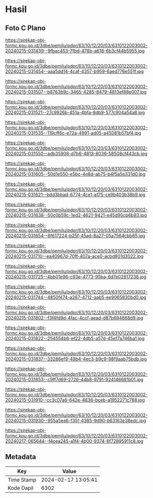 # Hasil

## Foto C Plano

https://sirekap-obj-formc.kpu.go.id/3dbe/pemilu/pdpr/63/10/12/20/03/6310122003002-20240215-031439--9fbac453-7fbd-478b-a618-6b3cf44b5955.jpg

https://sirekap-obj-formc.kpu.go.id/3dbe/pemilu/pdpr/63/10/12/20/03/6310122003002-20240215-031454--aaa5dd14-4caf-4357-b959-6aed776e551f.jpg

https://sirekap-obj-formc.kpu.go.id/3dbe/pemilu/pdpr/63/10/12/20/03/6310122003002-20240215-031507--b8763b9c-3465-4285-8479-4813ef88e007.jpg

https://sirekap-obj-formc.kpu.go.id/3dbe/pemilu/pdpr/63/10/12/20/03/6310122003002-20240215-031521--27c9926b-451a-4bfa-8db9-577c904a54a8.jpg

https://sirekap-obj-formc.kpu.go.id/3dbe/pemilu/pdpr/63/10/12/20/03/6310122003002-20240215-031535--119cff6c-e72a-4991-ad05-a45081b57bf4.jpg

https://sirekap-obj-formc.kpu.go.id/3dbe/pemilu/pdpr/63/10/12/20/03/6310122003002-20240215-031550--adb35908-d7b6-4813-8036-58508cf443cb.jpg

https://sirekap-obj-formc.kpu.go.id/3dbe/pemilu/pdpr/63/10/12/20/03/6310122003002-20240215-031605--50d1e550-e5bc-4e8d-ab75-b4f5a5e331d0.jpg

https://sirekap-obj-formc.kpu.go.id/3dbe/pemilu/pdpr/63/10/12/20/03/6310122003002-20240215-031621--bdd3bbad-6774-4ce1-a175-ce9b403b38b9.jpg

https://sirekap-obj-formc.kpu.go.id/3dbe/pemilu/pdpr/63/10/12/20/03/6310122003002-20240215-031638--50c0b59c-1ed2-4621-9421-e45d90cb6b93.jpg

https://sirekap-obj-formc.kpu.go.id/3dbe/pemilu/pdpr/63/10/12/20/03/6310122003002-20240215-031654--6f617224-b25f-45ad-8a27-05a7564cbb65.jpg

https://sirekap-obj-formc.kpu.go.id/3dbe/pemilu/pdpr/63/10/12/20/03/6310122003002-20240215-031710--ea40967d-70ff-407a-ace0-acbd801d3022.jpg

https://sirekap-obj-formc.kpu.go.id/3dbe/pemilu/pdpr/63/10/12/20/03/6310122003002-20240215-031725--4bb01e96-c93e-4773-95ba-6d7e02817238.jpg

https://sirekap-obj-formc.kpu.go.id/3dbe/pemilu/pdpr/63/10/12/20/03/6310122003002-20240215-031744--4850f474-a267-4712-aab5-ee9065830bd0.jpg

https://sirekap-obj-formc.kpu.go.id/3dbe/pemilu/pdpr/63/10/12/20/03/6310122003002-20240215-031802--f3f4fd9d-4fac-4ccf-aead-d87b694868d9.jpg

https://sirekap-obj-formc.kpu.go.id/3dbe/pemilu/pdpr/63/10/12/20/03/6310122003002-20240215-031822--254554b6-ef22-4db5-a57d-45e17a746ba1.jpg

https://sirekap-obj-formc.kpu.go.id/3dbe/pemilu/pdpr/63/10/12/20/03/6310122003002-20240215-031837--33286ef9-49b4-4ec3-b9c9-98f9aab75bdb.jpg

https://sirekap-obj-formc.kpu.go.id/3dbe/pemilu/pdpr/63/10/12/20/03/6310122003002-20240215-031853--c9ff7d69-2726-44b8-9791-924146681b01.jpg

https://sirekap-obj-formc.kpu.go.id/3dbe/pemilu/pdpr/63/10/12/20/03/6310122003002-20240215-031910--cc3c07a6-642e-4636-bceb-a1952271c788.jpg

https://sirekap-obj-formc.kpu.go.id/3dbe/pemilu/pdpr/63/10/12/20/03/6310122003002-20240215-031930--955a5ea6-f35f-4385-9d90-b63163e38edc.jpg

https://sirekap-obj-formc.kpu.go.id/3dbe/pemilu/pdpr/63/10/12/20/03/6310122003002-20240217-065644--f4cea245-a1f4-4b00-9374-6f72895911c8.jpg


## Metadata

| Key        | Value               |
| ---------- | ------------------- |
| Time Stamp | 2024-02-17 13:05:41 |
| Kode Dapil | 6302                |



